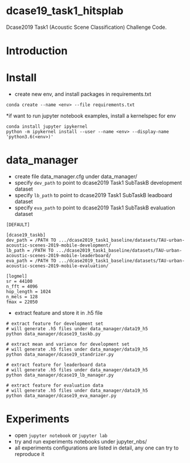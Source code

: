 # dcase19_task1_hitsplab
Dcase2019 Task1 (Acoustic Scene Classification) Challenge Code.

# Introduction


# Install
* create new env, and install packages in requirements.txt
```
conda create --name <env> --file requirements.txt
```
*if want to run jupyter notebook examples, install a kernelspec for env
```
conda install jupyter ipykernel
python -m ipykernel install --user --name <env> --display-name 'python3.6(<env>)'
```
# data_manager
* create file data_manager.cfg under data_manager/
* specify `dev_path` to point to dcase2019 Task1 SubTaskB development dataset
* specify `lb_path` to point to dcase2019 Task1 SubTaskB leadboard dataset
* specify `eva_path` to point to dcase2019 Task1 SubTaskB evaluation dataset
```
[DEFAULT]

[dcase19_taskb]
dev_path = /PATH TO .../dcase2019_task1_baseline/datasets/TAU-urban-acoustic-scenes-2019-mobile-development/
lb_path = /PATH TO .../dcase2019_task1_baseline/datasets/TAU-urban-acoustic-scenes-2019-mobile-leaderboard/
eva_path = /PATH TO .../dcase2019_task1_baseline/datasets/TAU-urban-acoustic-scenes-2019-mobile-evaluation/

[logmel]
sr = 44100
n_fft = 4096
hop_length = 1024
n_mels = 128
fmax = 22050
```

* extract feature and store it in .h5 file
```
# extract feature for development set
# will generate .h5 files under data_manager/data19_h5
python data_manager/dcase19_taskb.py

# extract mean and variance for development set
# will generate .h5 files under data_manager/data19_h5
python data_manager/dcase19_standrizer.py

# extract feature for leaderboard data
# will generate .h5 files under data_manager/data19_h5
python data_manager/dcase19_lb_manager.py

# extract feature for evaluation data
# will generate .h5 files under data_manager/data19_h5
python data_manager/dcase19_eva_manager.py
```

# Experiments
* open `jupyter notebook` or `jupyter lab`
* try and run experiments notebooks under jupyter_nbs/
* all experiments configurations are listed in detail, any one can try to reproduce it


